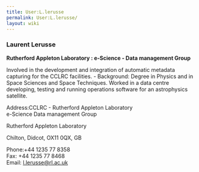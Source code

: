 ```yaml
---
title: User:L.lerusse
permalink: User:L.lerusse/
layout: wiki
---
```


### Laurent Lerusse

**Rutherford Appleton Laboratory : e-Science - Data management Group**

Involved in the development and integration of automatic metadata
capturing for the CCLRC facilities. - Background: Degree in Physics and
in Space Sciences and Space Techniques. Worked in a data centre
developing, testing and running operations software for an astrophysics
satellite.

Address:CCLRC - Rutherford Appleton Laboratory  
e-Science Data management Group

Rutherford Appleton Laboratory

Chilton, Didcot, OX11 0QX, GB

<!-- -->

Phone:+44 1235 77 8358  
Fax: +44 1235 77 8468  
Email: <l.lerusse@rl.ac.uk>  
